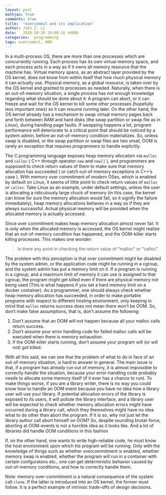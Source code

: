 ```yaml
---
layout: post
mathjax: true
comments: true
title:  "overcommit and its implication"
author: John Z. Li
date:   2020-10-20 19:00:18 +0800
categories:  programming
tags: overcommit, OOM
---
```

In a multi-process OS, there are more than one processes which are concurrently running.
Each process has its own virtual memory space, and each process acts in a way
as if it owns all memory resource that the machine has.
Virtual memory space, as an abstract layer provided by the OS kernel,
does not know from within itself that how much physical memory it can actually use.
Physical memory, as a global resource, is taken over by the OS kernel and granted
to processes as needed.
Naturally, when there is an out-of-memory situation,
a single process has not enough knowledge regarding what should be done about it:
A program can abort, or it can freeze and wait for the OS kernel to kill some other processes
(hopefully less important ones) so it can resume running later.
On the other hand, the OS kernel already has a mechanism to swap virtual memory
pages back and forth between RAM and hard disks (the swap partition or swap file as in Linux),
during handling page faults.
If swapping happens a lot, program performance will deteriorate to a critical point
that should be noticed by a system admin,
before an out-of-memory condition materializes.
So, unless swap is disabled, or the swap partition or swap files are two small,
OOM is rarely an exception that requires programmers to handle explicitly.

The C programming language exposes heap memory allocation via
`malloc` and `calloc`
( C++ through operator `new` and `new[]` ),
and programmers are supposed to check return values of
them to make sure that memory allocation has succeeded
( or catch out-of-memory exceptions in C++’s case ).
With memory over commitment of modern OSes, which is enabled by default on Linux,
it seems of little point to check return values of `malloc` or `calloc`.
Take Linux as an example, under default settings, unless the user is allocating
a ridiculously large chuck of memory (in this case, the kernel can know for sure the memory allocation would fail, so
it signify the failure immediately), heap memory allocations behaves in a way as if they are always successful.
Actual physical memory will be provided when the allocated memory is actually accessed.

Since over commitment makes heap memory allocation almost never fail.
It is only when the allocated memory is accessed, the OS kernel might
realize that an out-of-memory condition has happened,
and the OOM-killer starts killing processes. This makes one wonder:
> Is there any point in checking the return value of "malloc" or "calloc".

The problem with this perception is that over commitment might be disabled
by the system admin, or the application code might be running in a cgroup,
and the system admin has put a memory limit on it. If a program is running in a cgroup,
and a maximum limit of memory it can use is assigned to that cgroup,
the program might get killed even if there are physical memory not being used
(This is what happens if you set a hard memory limit on a docker container).
As a programmer, one should always check whether heap memory allocation has succeeded,
in order to make portable programs with respect to different hosting environment,
only keeping in mind that `malloc` returns success does not mean there won’t be OOM.
So, don’t make false assumptions, that is, don’t assume the following:

1.  Don’t assume that an OOM will not happen because all your malloc calls return success.
2.  Don’t assume your error handling code for failed malloc calls will be executed when there is memory exhaustion.
3.  If the OOM-killer starts running, don’t assume your program will (or will not) got killed.

With all this said, we can see that the problem of what to do in face of
an out-of-memory situation, is hard to answer in general.
The main issue is that, if a program has already run out of memory,
it is almost impossible to correctly handle the situation,
because your error-handling code probably needs to allocate some memory itself
(if it ever has a chance to run).
To make things worse, if you are a library writer,
there is no way you could know how to handle an OOM event because you have no
idea how a library user will use your library.
If potential allocation errors of the library is exposed to its users,
it will pollute the library interface,
and a library user will be expected to check whether memory allocation
errors might have occurred during a library call,
which they themselves might have no idea what to do other than abort the program.
If it is so, why not just let the library author call abort himself on OOM?
So, despite sounding brutal-force, aborting at OOM-events is not a horrible idea as it looks like.
And a lot of libraries did handle OOM conditions in this fashion

If, on the other hand, one wants to write high-reliable code,
he must know the host environment upon which his program will be running.
Only with the knowledge of things such as whether overcommitment is enabled,
whether memory swap is enabled, whether the program will run in a container with certain confguratons
etc., one can get deterministic behavior caused by out-of-memory conditions,
and how to correctly handle them.

Note: memory over-commitment is a natural consequence of the system call `clone`.
If the latter is introduced into an OS kernel, the former must follow.
It is a perfect example of intrinsic trade-offs of design decisions.

